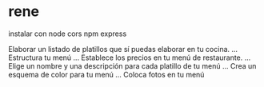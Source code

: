 # rene
instalar con node 
cors
npm 
express

Elaborar un listado de platillos que sí puedas elaborar en tu cocina. ...
Estructura tu menú ...
Establece los precios en tu menú de restaurante. ...
Elige un nombre y una descripción para cada platillo de tu menú ...
Crea un esquema de color para tu menú ...
Coloca fotos en tu menú